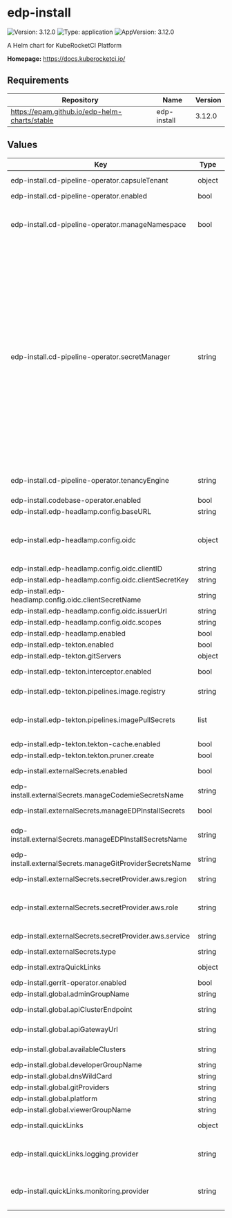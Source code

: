 # edp-install

![Version: 3.12.0](https://img.shields.io/badge/Version-3.12.0-informational?style=flat-square) ![Type: application](https://img.shields.io/badge/Type-application-informational?style=flat-square) ![AppVersion: 3.12.0](https://img.shields.io/badge/AppVersion-3.12.0-informational?style=flat-square)

A Helm chart for KubeRocketCI Platform

**Homepage:** <https://docs.kuberocketci.io/>

## Requirements

| Repository | Name | Version |
|------------|------|---------|
| https://epam.github.io/edp-helm-charts/stable | edp-install | 3.12.0 |

## Values

| Key | Type | Default | Description |
|-----|------|---------|-------------|
| edp-install.cd-pipeline-operator.capsuleTenant | object | `{"create":false}` | Required tenancyEngine: capsule. Specify Capsule Tenant specification for Environments. |
| edp-install.cd-pipeline-operator.enabled | bool | `true` |  |
| edp-install.cd-pipeline-operator.manageNamespace | bool | `true` | should the operator manage(create/delete) namespaces for stages Refer to the guide for managing namespace (https://docs.kuberocketci.io/docs/operator-guide/auth/namespace-management) |
| edp-install.cd-pipeline-operator.secretManager | string | `"own"` | Flag indicating whether the operator should manage secrets for stages. This parameter controls the provisioning of the 'regcred' secret within deployed environments, facilitating access to private container registries. Set the parameter to "none" under the following conditions:   - If 'global.dockerRegistry.type=ecr' and IRSA is enabled, or   - If 'global.dockerRegistry.type=openshift'. For private registries, choose the most appropriate method to provide credentials to deployed environments. Refer to the guide for managing container registries (https://docs.kuberocketci.io/docs/user-guide/manage-container-registries). Possible values: own/eso/none.   - own: Copies the secret once from the parent namespace, without subsequent reconciliation. If updated in the parent namespace, manual updating in all created namespaces is required.   - eso: The secret will be managed by the External Secrets Operator (requires installation and configuration in the cluster: https://docs.kuberocketci.io/docs/operator-guide/secrets-management/install-external-secrets-operator).   - none: Disables secrets management logic. |
| edp-install.cd-pipeline-operator.tenancyEngine | string | `"none"` | Defines the type of the tenant engine that can be "none", "kiosk" or "capsule"; for Stages with external cluster tenancyEngine will be ignored. Default: none |
| edp-install.codebase-operator.enabled | bool | `true` |  |
| edp-install.edp-headlamp.config.baseURL | string | `""` | base url path at which headlamp should run |
| edp-install.edp-headlamp.config.oidc | object | `{"clientID":"shared","clientSecretKey":"clientSecret","clientSecretName":"keycloak-client-headlamp-secret","enabled":false,"issuerUrl":"","scopes":""}` | For detailed instructions, refer to: https://docs.kuberocketci.io/docs/operator-guide/auth/configure-keycloak-oidc-eks, https://docs.kuberocketci.io/docs/operator-guide/auth/ui-portal-oidc |
| edp-install.edp-headlamp.config.oidc.clientID | string | `"shared"` | OIDC client ID |
| edp-install.edp-headlamp.config.oidc.clientSecretKey | string | `"clientSecret"` | OIDC client secret key |
| edp-install.edp-headlamp.config.oidc.clientSecretName | string | `"keycloak-client-headlamp-secret"` | OIDC client secret name |
| edp-install.edp-headlamp.config.oidc.issuerUrl | string | `""` | Azure Entra: https://sts.windows.net/<tenant-id>/ |
| edp-install.edp-headlamp.config.oidc.scopes | string | `""` | OIDC scopes to be used |
| edp-install.edp-headlamp.enabled | bool | `true` |  |
| edp-install.edp-tekton.enabled | bool | `true` |  |
| edp-install.edp-tekton.gitServers | object | `{}` |  |
| edp-install.edp-tekton.interceptor.enabled | bool | `true` | Deploy KubeRocketCI interceptor as a part of pipeline library when true. Default: true |
| edp-install.edp-tekton.pipelines.image.registry | string | `"docker.io"` | Registry for tekton pipelines images. Default: docker.io |
| edp-install.edp-tekton.pipelines.imagePullSecrets | list | `[]` | List of image pull secrets used by the Tekton ServiceAccount for pulling images from private registries. Example: imagePullSecrets:   - name: regcred |
| edp-install.edp-tekton.tekton-cache.enabled | bool | `true` |  |
| edp-install.edp-tekton.tekton.pruner.create | bool | `true` |  |
| edp-install.externalSecrets.enabled | bool | `false` | Configure External Secrets for KubeRocketCI platform. Deploy SecretStore. Default: false |
| edp-install.externalSecrets.manageCodemieSecretsName | string | `"/edp/codemie-secrets"` |  |
| edp-install.externalSecrets.manageEDPInstallSecrets | bool | `true` | Create necessary secrets for KubeRocketCI installation, using External Secret Operator |
| edp-install.externalSecrets.manageEDPInstallSecretsName | string | `"/edp/deploy-secrets"` | Value name in AWS ParameterStore or AWS SecretsManager. Used when manageEDPInstallSecrets is true |
| edp-install.externalSecrets.manageGitProviderSecretsName | string | `"/edp/git-provider-secrets"` |  |
| edp-install.externalSecrets.secretProvider.aws.region | string | `"eu-central-1"` | AWS Region where secrets are stored, e.g. eu-central-1 |
| edp-install.externalSecrets.secretProvider.aws.role | string | `"arn:aws:iam::012345678910:role/AWSIRSA_Shared_ExternalSecretOperatorAccess"` | IAM Role to be used for Accessing AWS either Parameter Store or Secret Manager. Format: arn:aws:iam::<AWS_ACCOUNT_ID>:role/<AWS_IAM_ROLE_NAME> |
| edp-install.externalSecrets.secretProvider.aws.service | string | `"ParameterStore"` | Use AWS as a Secret Provider. Can be ParameterStore or SecretsManager |
| edp-install.externalSecrets.type | string | `"aws"` | Defines provider type. One of `aws` or `generic`. |
| edp-install.extraQuickLinks | object | `{}` | Define extra Quick Links, more details: https://github.com/epam/edp-codebase-operator/ |
| edp-install.gerrit-operator.enabled | bool | `false` |  |
| edp-install.global.adminGroupName | string | `""` |  |
| edp-install.global.apiClusterEndpoint | string | `""` | API Сluster Endpoint configuration for static kubeconfig generation |
| edp-install.global.apiGatewayUrl | string | `""` | API Gateway URL configuration for Widget Functionality |
| edp-install.global.availableClusters | string | `""` | Define the list of available remote clusters to deploy applications. Example: "cluster1, cluster2, cluster3" |
| edp-install.global.developerGroupName | string | `""` |  |
| edp-install.global.dnsWildCard | string | `"example.com"` | a cluster DNS wildcard name |
| edp-install.global.gitProviders | string | `nil` | Can be gerrit, github or gitlab. By default: github |
| edp-install.global.platform | string | `"kubernetes"` | platform type that can be "kubernetes" or "openshift" |
| edp-install.global.viewerGroupName | string | `""` |  |
| edp-install.quickLinks | object | `` | Define platform Quick Links, more details: https://github.com/epam/edp-codebase-operator/ |
| edp-install.quickLinks.logging.provider | string | `""` | Define the provider name for correct URL generation. Available providers: "opensearch", "datadog". If the provider name is not specified, the base URL will be used. |
| edp-install.quickLinks.monitoring.provider | string | `""` | Define the provider name for correct URL generation. Available providers: "grafana", "datadog". If the provider name is not specified, the base URL will be used. |

